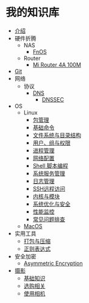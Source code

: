 # 我的知识库

- [介绍](README.md)
- 硬件折腾
  - NAS
    - [FnOS](Device%20Tweaking/NAS/fnOS.md)
  - Router
    - [Mi Router 4A 100M](Device%20Tweaking/Router/Mi_Router_4A_100M.md)
- [Git](Git/README.md)
- 网络
  - 协议
    - [DNS](Network/protocols/DNS/README.md)
      - [DNSSEC](Network/protocols/DNS/DNSSEC.md)
- OS
  - Linux
    - [包管理](OS/Linux/00-Package_Management.md)
    - [基础命令](OS/Linux/01-Basic_Commands.md)
    - [文件系统与目录结构](OS/Linux/02-File_System.md)
    - [用户、组与权限](OS/Linux/03-User_Group_Permission.md)
    - [进程管理](OS/Linux/04-Process_Management.md)
    - [网络配置](OS/Linux/05-Network_Configuration.md)
    - [Shell 脚本编程](OS/Linux/06-Shell_Scripting.md)
    - [系统服务管理](OS/Linux/07-Systemd_Service.md)
    - [日志管理](OS/Linux/08-Log_Management.md)
    - [SSH远程访问](OS/Linux/09-SSH_Remote_Access.md)
    - [内核与模块](OS/Linux/10-Kernel_Modules.md)
    - [系统优化与安全](OS/Linux/11-System_Optimization_Security.md)
    - [性能监控](OS/Linux/12-Performance_Monitoring.md)
    - [常见问题排查](OS/Linux/99-Troubleshooting.md)
  - [MacOS](OS/MacOS/README.md)
- 实用工具
  - [打包与压缩](Utilities/Archive_Compression.md) 
  - [正则表达式](Utilities/Regex.md)
- 安全加密
  - [Asymmetric Encryption](Security/Asymmetric%20Encryption.md)
- [摄影](Shoot/README.md)
  - [基础知识](Shoot/basicas.md)
  - [选购相关](Shoot/purchase.md)
  - [使用相机](Shoot/useCamera.md)
